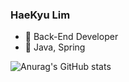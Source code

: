 ### HaeKyu Lim

- 🐥 Back-End Developer
- 🌱 Java, Spring

![Anurag's GitHub stats](https://github-readme-stats.vercel.app/api?username=limhaekyu&show_icons=true&theme=merko)







<!-- **limhaekyu/limhaekyu** is a ✨ _special_ ✨ repository because its `README.md` (this file) appears on your GitHub profile.



Here are some ideas to get you started:

- 🔭 I’m currently working on ...
- 🌱 I’m currently learning ...
- 👯 I’m looking to collaborate on ...
- 🤔 I’m looking for help with ...
- 💬 Ask me about ...
- 📫 How to reach me: ...
- 😄 Pronouns: ...
- ⚡ Fun fact: ... -->


